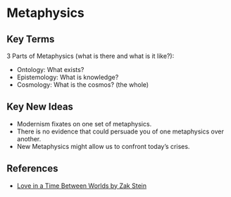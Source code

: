 # Metaphysics
## Key Terms
3 Parts of Metaphysics (what is there and what is it like?):
* Ontology: What exists?
* Epistemology: What is knowledge?
* Cosmology: What is the cosmos? (the whole)

## Key New Ideas
* Modernism fixates on one set of metaphysics.
* There is no evidence that could persuade you of one metaphysics over another.
*  New Metaphysics might allow us to confront today’s crises.

## References
* [Love in a Time Between Worlds by Zak Stein][1]

[1]:	http://www.zakstein.org/wp-content/uploads/2018/09/Stein_IR_EROS_Pub.pdf